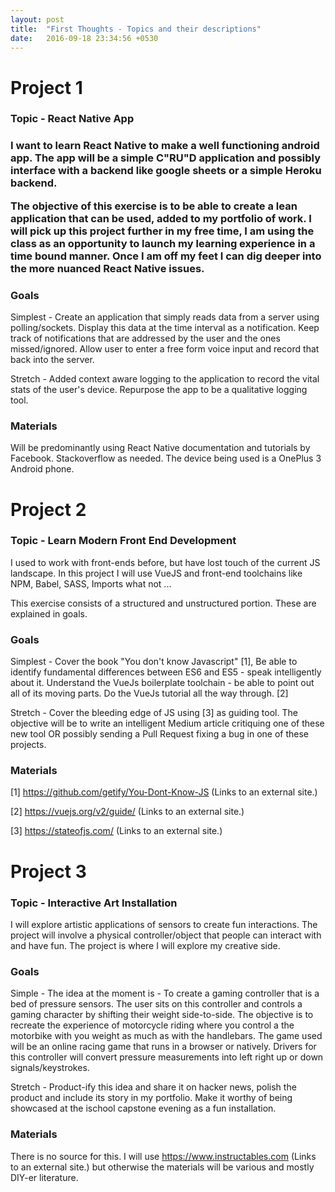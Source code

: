 ```yaml
---
layout: post
title:  "First Thoughts - Topics and their descriptions"
date:   2016-09-18 23:34:56 +0530
---
```


<h1>Project 1</h1>

<h3>Topic - React Native App<h3>

I want to learn React Native to make a well functioning android app. The app will be a simple C"RU"D application and possibly interface with a backend like google sheets or a simple Heroku backend.

The objective of this exercise is to be able to create a lean application that can be used, added to my portfolio of work. I will pick up this project further in my free time, I am using the class as an opportunity to launch my learning experience in a time bound manner. Once I am off my feet I can dig deeper into the more nuanced React Native issues.

<h3>Goals</h3>

Simplest - Create an application that simply reads data from a server using polling/sockets. Display this data at the time interval as a notification. Keep track of notifications that are addressed by the user and the ones missed/ignored. Allow user to enter a free form voice input and record that back into the server.

Stretch - Added context aware logging to the application to record the vital stats of the user's device. Repurpose the app to be a qualitative logging tool.

<h3>Materials</h3>

Will be predominantly using React Native documentation and tutorials by Facebook. Stackoverflow as needed. The device being used is a OnePlus 3 Android phone.

 

<h1>Project 2</h1>

<h3>Topic - Learn Modern Front End Development</h3>

I used to work with front-ends before, but have lost touch of the current JS landscape. In this project I will use VueJS and front-end toolchains like NPM, Babel, SASS, Imports what not ... 

This exercise consists of a structured and unstructured portion. These are explained in goals.

<h3>Goals</h3>

Simplest - Cover the book "You don't know Javascript" [1], Be able to identify fundamental differences between ES6 and ES5 - speak intelligently about it. Understand the VueJs boilerplate toolchain - be able to point out all of its moving parts. Do the VueJs tutorial all the way through. [2] 

Stretch - Cover the bleeding edge of JS using [3] as guiding tool. The objective will be to write an intelligent Medium article critiquing one of these new tool OR possibly sending a Pull Request fixing a bug in one of these projects.

<h3>Materials</h3>

[1] https://github.com/getify/You-Dont-Know-JS (Links to an external site.)

[2] https://vuejs.org/v2/guide/ (Links to an external site.)

[3] https://stateofjs.com/ (Links to an external site.)

 

<h1>Project 3</h1>

<h3>Topic - Interactive Art Installation</h3>

I will explore artistic applications of sensors to create fun interactions. The project will involve a physical controller/object that people can interact with and have fun. The project is where I will explore my creative side.

<h3>Goals</h3>

Simple - The idea at the moment is - To create a gaming controller that is a bed of pressure sensors. The user sits on this controller and controls a gaming character by shifting their weight side-to-side. The objective is to recreate the experience of motorcycle riding where you control a the motorbike with you weight as much as with the handlebars. The game used will be an online racing game that runs in a browser or natively. Drivers for this controller will convert pressure measurements into left right up or down signals/keystrokes.

Stretch - Product-ify this idea and share it on hacker news, polish the product and include its story in my portfolio. Make it worthy of being showcased at the ischool capstone evening as a fun installation.

<h3>Materials</h3>

There is no source for this. I will use https://www.instructables.com (Links to an external site.) but otherwise the materials will be various and mostly DIY-er literature.
